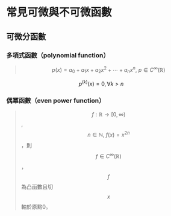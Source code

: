 # 常見可微與不可微函數

## 可微分函數

### 多項式函數（polynomial function）

> $$p(x)=a_0+a_1 x+a_2 x^2+⋯+a_n x^n, ~ p \in C^{\infty} (\mathbb{R})$$

$$p^{(k)}(x) = 0, \forall k > n$$

### 偶冪函數（even power function）

> $$f:\mathbb{R} \rightarrow [0, \infty)$$, $$n \in \mathbb{N},\ f(x)=x^{2n}$$，則$$f \in C^{\infty} (\mathbb{R})$$，$$f$$為凸函數且切$$x$$軸於原點0。



